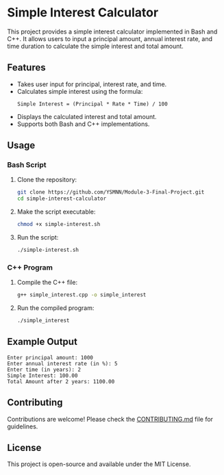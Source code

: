# Simple Interest Calculator

This project provides a simple interest calculator implemented in Bash and C++. It allows users to input a principal amount, annual interest rate, and time duration to calculate the simple interest and total amount.

## Features
- Takes user input for principal, interest rate, and time.
- Calculates simple interest using the formula:
  ```
  Simple Interest = (Principal * Rate * Time) / 100
  ```
- Displays the calculated interest and total amount.
- Supports both Bash and C++ implementations.

## Usage

### Bash Script
1. Clone the repository:
   ```sh
   git clone https://github.com/YSMNN/Module-3-Final-Project.git
   cd simple-interest-calculator
   ```
2. Make the script executable:
   ```sh
   chmod +x simple-interest.sh
   ```
3. Run the script:
   ```sh
   ./simple-interest.sh
   ```

### C++ Program
1. Compile the C++ file:
   ```sh
   g++ simple_interest.cpp -o simple_interest
   ```
2. Run the compiled program:
   ```sh
   ./simple_interest
   ```

## Example Output
```
Enter principal amount: 1000
Enter annual interest rate (in %): 5
Enter time (in years): 2
Simple Interest: 100.00
Total Amount after 2 years: 1100.00
```

## Contributing
Contributions are welcome! Please check the [CONTRIBUTING.md](CONTRIBUTING.md) file for guidelines.

## License
This project is open-source and available under the MIT License.

